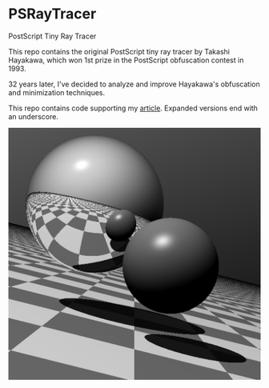 # PSRayTracer
PostScript Tiny Ray Tracer

This repo contains the original PostScript tiny ray tracer by Takashi Hayakawa, which won 1st prize in the PostScript obfuscation contest in 1993.

32 years later, I've decided to analyze and improve Hayakawa's obfuscation and minimization techniques.

This repo contains code supporting my [article](https://seriot.ch/projects/postscript_tiny_ray_tracer.html). Expanded versions end with an underscore.

![image](postscript_raytracer.png)

